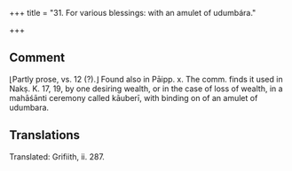 +++
title = "31. For various blessings: with an amulet of udumbára."

+++
## Comment
⌊Partly prose, vs. 12 (?).⌋ Found also in Pāipp. x. The comm. finds it used in Nakṣ. K. 17, 19, by one desiring wealth, or in the case of loss of wealth, in a mahāśānti ceremony called kāuberī, with binding on of an amulet of udumbara.


## Translations
Translated: Grifiith, ii. 287.
